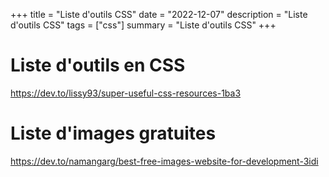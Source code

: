 +++
title = "Liste d'outils CSS"
date = "2022-12-07"
description = "Liste d'outils CSS"
tags = ["css"]
summary = "Liste d'outils CSS"
+++
# Liste d'outils en CSS

https://dev.to/lissy93/super-useful-css-resources-1ba3

# Liste d'images gratuites

https://dev.to/namangarg/best-free-images-website-for-development-3idi

                    